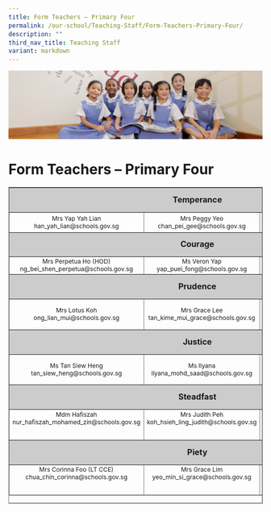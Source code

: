 ```yaml
---
title: Form Teachers – Primary Four
permalink: /our-school/Teaching-Staff/Form-Teachers-Primary-Four/
description: ""
third_nav_title: Teaching Staff
variant: markdown
---
```

![](/images/UsefulVideos.jpg)

Form Teachers – Primary Four
============================

<table style="text-align: center; font-size: 12px; border-collapse: collapse; width: 100%; height: 628px;" border="1" width="100%">
<tbody>
<tr style="height: 42px;">
<td style="font-size: 16px; background-color: #cccccc; width: 100%; height: 42px; text-align: center" colspan="3"><strong>Temperance</strong></td>
</tr>
<tr style="height: 34px;">
<td style="width: 32%; height: 34px;" width="32%">Mrs Yap Yah Lian<br>
han_yah_lian@schools.gov.sg
</td>
<td style="width: 22.8966%; height: 34px;" width="31%">Mrs Peggy Yeo<br>
chan_pei_gee@schools.gov.sg
</td>
<td style="width: 39.4384%; height: 34px;">&nbsp;</td>
</tr>
<tr style="height: 41px;">
<td style="font-size: 16px; background-color: #cccccc; width: 100%; height: 41px; text-align: center" colspan="3"><strong>Courage</strong></td>
</tr>
<tr style="height: 26px;">
<td style="width: 32%; height: 26px;">Mrs Perpetua Ho (HOD)
ng_bei_shen_perpetua@schools.gov.sg
</td>
<td style="width: 20.8966%; height: 26px;" width="32%">Ms Veron Yap
yap_puei_fong@schools.gov.sg
</td>
	<td style="width: 20.8966%; height: 26px;" width="32%">Ms Ho Hui Ting
</td>

</tr>
<tr style="height: 42px;">
<td style="font-size: 16px; background-color: #cccccc; width: 100%; height: 42px; text-align: center" colspan="3"><strong>Prudence</strong></td>
</tr>
<tr style="height: 55px;">
<td style="width: 32%; height: 55px;">Mrs Lotus Koh<br>ong_lian_mui@schools.gov.sg</td>
<td style="width: 22.8966%; height: 55px;">
Mrs Grace Lee<br>
tan_kime_mui_grace@schools.gov.sg
</td>
	<td style="width: 22.8966%; height: 55px;">
Mrs Yogalakshmi<br>tamilselvan_yogalakshmi@schools.gov.sg
</td>
</tr>
<tr style="height: 42px;">
<td style="font-size: 16px; background-color: #cccccc; width: 100%; height: 42px; text-align: center" colspan="3"><strong>Justice</strong></td>
</tr>
<tr style="height: 55px;">
<td style="width: 32%; height: 55px;" width="32%">Ms Tan Siew Heng<br>
tan_siew_heng@schools.gov.sg
</td>
<td style="width: 22.8966%; height: 55px;">Ms Ilyana<br>
ilyana_mohd_saad@schools.gov.sg</td>
</tr>
<tr style="height: 42px;">
<td style="font-size: 16px; background-color: #cccccc; width: 100%; height: 42px; text-align: center" colspan="3"><strong>Steadfast</strong></td>
</tr>
<tr style="height: 55px;" valign="top">
<td style="width: 32%; height: 55px;">Mdm Hafiszah<br>
nur_hafiszah_mohamed_zin@schools.gov.sg
</td>
<td style="width: 22.8966%; height: 55px;">Mrs Judith Peh<br>koh_hsieh_ling_judith@schools.gov.sg</td>
<td style="width: 39.4384%; height: 55px;">&nbsp;</td>
</tr>
<tr style="height: 42px;">
<td style="font-size: 16px; background-color: #cccccc; width: 100%; height: 42px; text-align: center" colspan="3"><strong>Piety</strong></td>
</tr>
<tr style="height: 55px;" valign="top">
<td style="width: 32%; height: 55px;">Mrs Corinna Foo (LT CCE)<br>
chua_chin_corinna@schools.gov.sg
</td>
<td style="width: 22.8966%; height: 55px;" width="31%">Mrs Grace Lim<br>
yeo_min_si_grace@schools.gov.sg
</td>
<td style="width: 39.4384%; height: 55px;">&nbsp;</td>
</tr>
</tbody>
</table>
<!-- wp:tadv/classic-paragraph /-->